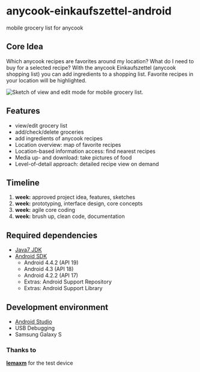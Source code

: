anycook-einkaufszettel-android
===========

mobile grocery list for anycook

## Core Idea

Which anycook recipes are favorites around my location?
What do I need to buy for a selected recipe?
With the anycook Einkaufszettel (anycook shopping list) you can add ingredients to a shopping list. Favorite recipes in your location will be highlighted.

![Sketch of view and edit mode for mobile grocery list.](https://dl.dropboxusercontent.com/u/1439361/sketch.png)

## Features

- view/edit grocery list
- add/check/delete groceries
- add ingredients of anycook recipes
- Location overview: map of favorite recipes
- Location-based information access: find nearest recipes
- Media up- and download: take pictures of food
- Level-of-detail approach: detailed recipe view on demand

## Timeline

1. **week:** approved project idea, features, sketches
2. **week:** prototyping, interface design, core concepts
3. **week:** agile core coding
4. **week:** brush up, clean code, documentation

## Required dependencies
- [Java7 JDK](http://www.oracle.com/technetwork/java/javase/downloads/jdk7-downloads-1880260.html)
- [Android SDK](https://developer.android.com/sdk/index.html)
  - Android 4.4.2 (API 19)
  - Android 4.3 (API 18)
  - Android 4.2.2  (API 17)
  - Extras: Android Support Repository
  - Extras: Android Support Library

## Development environment
- [Android Studio](https://developer.android.com/sdk/installing/studio.html)
- USB Debugging
- Samsung Galaxy S

### Thanks to
[**lemaxm**](https://github.com/lemaxm) for the test device
